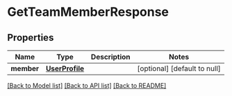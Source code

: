 # GetTeamMemberResponse
## Properties

| Name | Type | Description | Notes |
|------------ | ------------- | ------------- | -------------|
| **member** | [**UserProfile**](UserProfile.md) |  | [optional] [default to null] |

[[Back to Model list]](../README.md#documentation-for-models) [[Back to API list]](../README.md#documentation-for-api-endpoints) [[Back to README]](../README.md)

